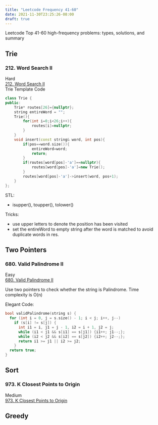 ```yaml
---
title: "Leetcode Frequency 41-60"
date: 2021-11-30T23:25:26-08:00
draft: true
---
```


Leetcode Top 41-60 high-frequency problems: types, solutions, and summary

<!--more-->

## Trie

### 212. Word Search II

Hard  
[212. Word Search II](https://leetcode.com/problems/word-search-ii/)  
Trie Template Code

```C++
class Trie {
public:
    Trie* routes[26]={nullptr};
    string entireWord = "";
    Trie(){
        for(int i=0;i<26;i++){
            routes[i]=nullptr;
        }
    }
    void insert(const string& word, int pos){
        if(pos==word.size()){
            entireWord=word;
            return;
        }
        if(routes[word[pos]-'a']==nullptr){
            routes[word[pos]-'a']=new Trie();
        }
        routes[word[pos]-'a']->insert(word, pos+1);
    }
};
```

STL:

* isupper(), toupper(), tolower()

Tricks:   

* use upper letters to denote the position has been visited
* set the entireWord to empty string after the word is matched to avoid duplicate words in res.

## Two Pointers

### 680. Valid Palindrome II

Easy  
[680. Valid Palindrome II](https://leetcode.com/problems/valid-palindrome-ii/)

Use two pointers to check whether the string is Palindrome. Time complexity  is O(n)

Elegant Code:  

```C++
bool validPalindrome(string s) {
  for (int i = 0, j = s.size() - 1; i < j; i++, j--)
    if (s[i] != s[j]) {
      int i1 = i, j1 = j - 1, i2 = i + 1, j2 = j;
      while (i1 < j1 && s[i1] == s[j1]) {i1++; j1--;};
      while (i2 < j2 && s[i2] == s[j2]) {i2++; j2--;};
      return i1 >= j1 || i2 >= j2;
    }
  return true;
}
```

## Sort

### 973. K Closest Points to Origin

Medium  
[973. K Closest Points to Origin](https://leetcode.com/problems/k-closest-points-to-origin/)

## Greedy



